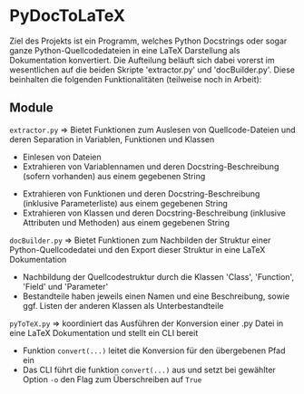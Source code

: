 # PyDocToLaTeX
Ziel des Projekts ist ein Programm, welches Python Docstrings oder sogar ganze Python-Quellcodedateien in eine LaTeX Darstellung als Dokumentation konvertiert.
Die Aufteilung beläuft sich dabei vorerst im wesentlichen auf die beiden Skripte 'extractor.py' und 'docBuilder.py'.
Diese beinhalten die folgenden Funktionalitäten (teilweise noch in Arbeit):

## Module
`extractor.py`
=> Bietet Funktionen zum Auslesen von Quellcode-Dateien und deren Separation in Variablen, Funktionen und Klassen
* Einlesen von Dateien
* Extrahieren von  Variablennamen und deren Docstring-Beschreibung (sofern vorhanden) aus einem gegebenen String
- Extrahieren von Funktionen und deren Docstring-Beschreibung (inklusive Parameterliste) aus einem gegebenen String
- Extrahieren von Klassen und deren Docstring-Beschreibung (inklusive Attributen und Methoden) aus einem gegebenen String
  
`docBuilder.py`
=> Bietet Funktionen zum Nachbilden der Struktur einer Python-Quellcodedatei und den Export dieser Struktur in eine LaTeX Dokumentation
* Nachbildung der Quellcodestruktur durch die Klassen 'Class', 'Function', 'Field' und 'Parameter'
* Bestandteile haben jeweils einen Namen und eine Beschreibung, sowie ggf. Listen der anderen Klassen als Unterbestandteile

`pyToTeX.py`
=> koordiniert das Ausführen der Konversion einer .py Datei in eine LaTeX Dokumentation und stellt ein CLI bereit
* Funktion `convert(...)` leitet die Konversion für den übergebenen Pfad ein
* Das CLI führt die funktion `convert(...)` aus und setzt bei gewählter Option `-o` den Flag zum Überschreiben auf  `True`

